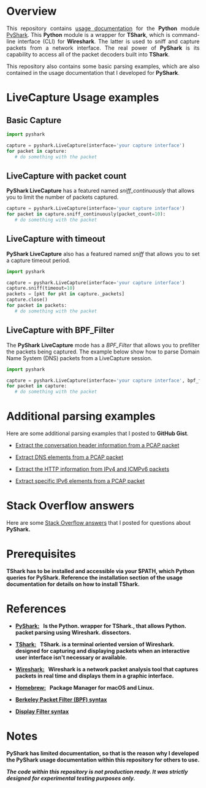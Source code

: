 # Overview

<p align="justify">
This repository contains <a href="https://pyshark-packet-analysis.readthedocs.io/en/latest/">usage documentation</a> for the <b>Python</b> module <a href="https://github.com/KimiNewt/pyshark">PyShark</a>. This <b>Python</b> module is a wrapper for <b>TShark</b>, which is command-line interface (CLI) for <b>Wireshark</b>. The latter is used to sniff and capture packets from a network interface. The real power of <b>PyShark</b> is its capability to access all of the packet decoders built into <b>TShark</b>.
</p>

<p align="justify">
This repository also contains some basic parsing examples, which are also contained in the usage documentation that I developed for <b>PyShark</b>.
</p>


# LiveCapture Usage examples

## Basic Capture

```python
import pyshark 

capture = pyshark.LiveCapture(interface='your capture interface')
for packet in capture:
   # do something with the packet
```

## LiveCapture with packet count

<p align="justify">

<b>PyShark LiveCapture</b> has a featured named <i>sniff_continuously</i> that allows you to limit the number of packets captured. 

</p>

```python
capture = pyshark.LiveCapture(interface='your capture interface')
for packet in capture.sniff_continuously(packet_count=10):
   # do something with the packet
```

## LiveCapture with timeout

<p align="justify">
<b>PyShark LiveCapture</b> also has a featured named <i>sniff</i> that allows you to set a capture timeout period. 
</p>

```python
import pyshark 

capture = pyshark.LiveCapture(interface='your capture interface')
capture.sniff(timeout=10)
packets = [pkt for pkt in capture._packets]
capture.close()
for packet in packets:
   # do something with the packet
```

## LiveCapture with BPF_Filter

<p align="justify">
The <b>PyShark LiveCapture</b> mode has a <i>BPF_Filter</i> that allows you to prefilter the packets being captured. The example below show how to parse Domain Name System (DNS) packets from a LiveCapture session.
</p>

```python
import pyshark 

capture = pyshark.LiveCapture(interface='your capture interface', bpf_filter='udp port 53')
for packet in capture:
   # do something with the packet
```

# Additional parsing examples

<p align="justify"> 

Here are some additional parsing examples that I posted to <b>GitHub Gist</b>.
  
</p>

* <a href="https://gist.github.com/johnbumgarner/b758aa24c768655940cd3352ce2a0921">Extract the conversation header information from a PCAP packet</a>

* <a href="https://gist.github.com/johnbumgarner/166b6371f975c8e0a0aeae2516771039">Extract DNS elements from a PCAP packet</a>

* <a href="https://gist.github.com/johnbumgarner/ff8c463dc668648dd9ffb0a9a9d939bc">Extract the HTTP information from IPv4 and ICMPv6 packets</a>

* <a href="https://gist.github.com/johnbumgarner/9594e36a31bf1e220838160c37bfc7d4">Extract specific IPv6 elements from a PCAP packet</a>


# Stack Overflow answers

<p align="justify"> 

Here are some <a href="https://stackoverflow.com/search?q=user%3A6083423+pyshark">Stack Overflow answers</a> that I posted for questions about <b>PyShark<b>. 

</p>


# Prerequisites

<p align="justify">

<b>TShark</b> has to be installed and accessible via your $PATH, which <b>Python</b> queries for <b>PyShark</b>.  Reference the installation section of the usage documentation for details on how to install <b>TShark</b>. 

</p>

# References

* [PyShark:](https://kiminewt.github.io/pyshark) &nbsp; Is the <b>Python</b>. wrapper for <b>TShark</b>., that allows <b>Python</b>. packet parsing using <b>Wireshark</b>. dissectors.

* [TShark:](https://www.wireshark.org/docs/man-pages/tshark.html) &nbsp; <b>TShark</b>. is a terminal oriented version of <b>Wireshark</b>. designed for capturing and displaying packets when an interactive user interface isn't necessary or available.

* [Wireshark:](https://www.wireshark.org) &nbsp; <b>Wireshark</b> is a network packet analysis tool that captures packets in real time and displays them in a graphic interface.

* [Homebrew:](https://brew.sh) &nbsp; Package Manager for macOS and Linux.

* [Berkeley Packet Filter (BPF) syntax](https://biot.com/capstats/bpf.html)

* [Display Filter syntax](https://wiki.wireshark.org/DisplayFilters)

# Notes

<p align="justify">

<b>PyShark</b> has limited documentation, so that is the reason why I developed the <b>PyShark</b> usage documentation within this repository for others to use. 

</p>

_The code within this repository is **not** production ready. It was **strictly** designed for experimental testing purposes only._
